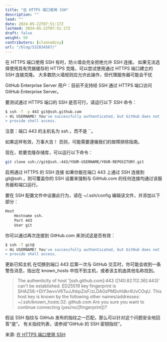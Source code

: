 ```yaml
---
title: "在 HTTPS 端口使用 SSH"
description: ""
lead: ""
date: 2024-05-22T07:51:17Z
lastmod: 2024-05-22T07:51:17Z
draft: false
weight: 50
contributors: [clannadzsy]
url: "/blog/532834567/"
---
```


在 HTTPS 端口使用 SSH
有时，防火墙会完全拒绝允许 SSH 连接。 如果无法选择使用具有凭据缓存的 HTTPS 克隆，可以尝试使用通过 HTTPS 端口建立的 SSH 连接克隆。 大多数防火墙规则应允许此操作，但代理服务器可能会干扰

GitHub Enterprise Server 用户：目前不支持经 SSH 通过 HTTPS 端口访问 GitHub Enterprise Server。

要测试通过 HTTPS 端口的 SSH 是否可行，请运行以下 SSH 命令：

```bash
$ ssh -T -p 443 git@ssh.github.com
> Hi USERNAME! You've successfully authenticated, but GitHub does not
> provide shell access.
```

注意：端口 443 的主机名为 ssh.，而不是 ``。

如果这样有效，万事大吉！ 否则，可能需要遵循我们的故障排除指南。

现在，若要克隆存储库，可以运行以下命令：

```bash
git clone ssh://git@ssh.:443/YOUR-USERNAME/YOUR-REPOSITORY.git
```

启用通过 HTTPS 的 SSH 连接
如果你能在端口 443 上通过 SSH 连接到 git@ssh.，则可覆盖你的 SSH 设置来强制与 GitHub.com 的任何连接均通过该服务器和端口运行。

要在 SSH 配置文件中设置此行为，请在 ~/.ssh/config 编辑该文件，并添加以下部分：

```bash
Host 
    Hostname ssh.
    Port 443
    User git
```
你可以通过再次连接到 GitHub.com 来测试这是否有效：

```bash
$ ssh -T git@
> Hi USERNAME! You've successfully authenticated, but GitHub does not
> provide shell access.
```

更新已知主机
在切换到端口 443 后第一次与 GitHub 交互时，你可能会收到一条警告消息，指出在 known_hosts 中找不到主机，或者该主机由其他名称找到。

> The authenticity of host '[ssh.github.com]:443 ([140.82.112.36]:443)' can't be established.
> ED25519 key fingerprint is SHA256:+DiY3wvvV6TuJJhbpZisF/zLDA0zPMSvHdkr4UvCOqU.
> This host key is known by the following other names/addresses:
>     ~/.ssh/known_hosts:32: github.com
> Are you sure you want to continue connecting (yes/no/[fingerprint])?

假设 SSH 指纹与 GitHub 发布的指纹之一匹配，那么可以针对这个问题安全地回答“是”。 有关指纹列表，请参阅“GitHub 的 SSH 密钥指纹”。

来源: [在 HTTPS 端口使用 SSH](https://docs.github.com/zh/authentication/troubleshooting-ssh/using-ssh-over-the-https-port)